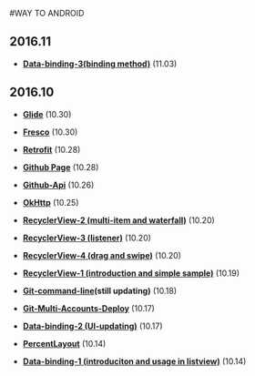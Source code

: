 #WAY TO ANDROID

## 2016.11
- **[Data-binding-3(binding method)](DataBinding/data-binding-3-en.md)** (11.03)

## 2016.10

- **[Glide](ImageLoader/glide.md)** (10.30)

- **[Fresco](ImageLoader/fresco.md)** (10.30)

- **[Retrofit](HttpClient/retrofit-en.md)** (10.28)
- **[Github Page](Git-Github/github-page.md)** (10.28)
- **[Github-Api](Git-Github/github-api.md)** (10.26)
- **[OkHttp](HttpClient/okhttp.md)**	(10.25)
- **[RecyclerView-2 (multi-item and waterfall)](RecyclerView/recycler-view-2.md)** (10.20)
- **[RecyclerView-3 (listener)](RecyclerView/recycler-view-3.md)** (10.20)
- **[RecyclerView-4 (drag and swipe)](RecyclerView/recycler-view-4.md)** (10.20)
- **[RecyclerView-1 (introduction and simple sample)](RecyclerView/recycler-view-1.md)** (10.19)
- **[Git-command-line](Git-Github/git-command-line.md)(still updating)** (10.18)
- **[Git-Multi-Accounts-Deploy](Git-Github/git-multi-accounts-deploy.md)** (10.17)
- **[Data-binding-2 (UI-updating)](DataBinding/data-binding-2.md)** (10.17)
- **[PercentLayout](percent-layout.md)** (10.14)
- **[Data-binding-1 (introduciton and usage in listview)](DataBinding/data-binding-1-en.md)** (10.14)

